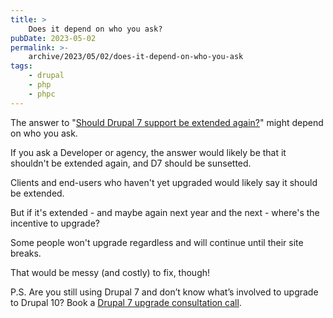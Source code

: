 ```yaml
---
title: >
    Does it depend on who you ask?
pubDate: 2023-05-02
permalink: >-
    archive/2023/05/02/does-it-depend-on-who-you-ask
tags:
    - drupal
    - php
    - phpc
---
```


The answer to "[Should Drupal 7 support be extended again?]({{site.url}}/archive/2023/05/01/should-drupal-7-support-be-extended-again)" might depend on who you ask.

If you ask a Developer or agency, the answer would likely be that it shouldn't be extended again, and D7 should be sunsetted.

Clients and end-users who haven't yet upgraded would likely say it should be extended.

But if it's extended - and maybe again next year and the next - where's the incentive to upgrade?

Some people won't upgrade regardless and will continue until their site breaks.

That would be messy (and costly) to fix, though!

P.S. Are you still using Drupal 7 and don’t know what’s involved to upgrade to Drupal 10? Book a [Drupal 7 upgrade consultation call]({{site.url}}/call).
